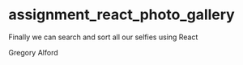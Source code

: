 # assignment_react_photo_gallery

Finally we can search and sort all our selfies using React

Gregory Alford

